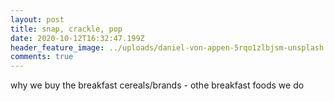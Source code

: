 ```yaml
---
layout: post
title: snap, crackle, pop
date: 2020-10-12T16:32:47.199Z
header_feature_image: ../uploads/daniel-von-appen-5rqo1zlbjsm-unsplash.jpg
comments: true
---
```

why we buy the breakfast cereals/brands - othe breakfast foods we do